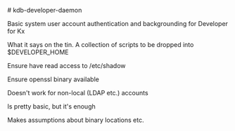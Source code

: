 # kdb-developer-daemon

Basic system user account authentication and backgrounding for Developer for Kx

What it says on the tin. A collection of scripts to be dropped into $DEVELOPER_HOME

Ensure have read access to /etc/shadow

Ensure openssl binary available

Doesn't work for non-local (LDAP etc.) accounts

Is pretty basic, but it's enough

Makes assumptions about binary locations etc.
